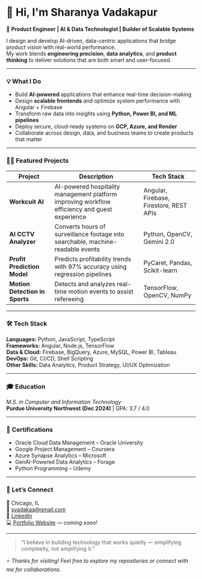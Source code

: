 # 👋 Hi, I'm Sharanya Vadakapur  

🚀 **Product Engineer | AI & Data Technologist | Builder of Scalable Systems**

I design and develop AI-driven, data-centric applications that bridge product vision with real-world performance.  
My work blends **engineering precision**, **data analytics**, and **product thinking** to deliver solutions that are both smart and user-focused.

---

### 💡 What I Do  
- Build **AI-powered** applications that enhance real-time decision-making  
- Design **scalable frontends** and optimize system performance with Angular + Firebase  
- Transform raw data into insights using **Python, Power BI, and ML pipelines**  
- Deploy secure, cloud-ready systems on **GCP, Azure, and Render**  
- Collaborate across design, data, and business teams to create products that matter  

---

### 🧑‍💻 Featured Projects  
| Project | Description | Tech Stack |
|----------|--------------|-------------|
| **Workcuit AI** | AI-powered hospitality management platform improving workflow efficiency and guest experience | Angular, Firebase, Firestore, REST APIs |
| **AI CCTV Analyzer** | Converts hours of surveillance footage into searchable, machine-readable events | Python, OpenCV, Gemini 2.0 |
| **Profit Prediction Model** | Predicts profitability trends with 97% accuracy using regression pipelines | PyCaret, Pandas, Scikit-learn |
| **Motion Detection in Sports** | Detects and analyzes real-time motion events to assist refereeing | TensorFlow, OpenCV, NumPy |

---

### 🛠️ Tech Stack  
**Languages:** Python, JavaScript, TypeScript  
**Frameworks:** Angular, Node.js, TensorFlow  
**Data & Cloud:** Firebase, BigQuery, Azure, MySQL, Power BI, Tableau  
**DevOps:** Git, CI/CD, Shell Scripting  
**Other Skills:** Data Analytics, Product Strategy, UI/UX Optimization  

---

### 🎓 Education  
*M.S. in Computer and Information Technology*  
**Purdue University Northwest (Dec 2024)** | GPA: 3.7 / 4.0  

---

### 📜 Certifications  
- Oracle Cloud Data Management – Oracle University  
- Google Project Management – Coursera  
- Azure Synapse Analytics – Microsoft  
- GenAI-Powered Data Analytics – Forage  
- Python Programming – Udemy  

---

### 🌟 Let’s Connect  
📍 Chicago, IL  
📧 [svadakaa@gmail.com](mailto:svadakaa@gmail.com)  
🔗 [LinkedIn](https://www.linkedin.com/in/svadaka/)  
💻 [Portfolio Website](#) — *coming soon!*  

---

> “I believe in building technology that works quietly — simplifying complexity, not amplifying it.”

⭐️ *Thanks for visiting! Feel free to explore my repositories or connect with me for collaborations.*
